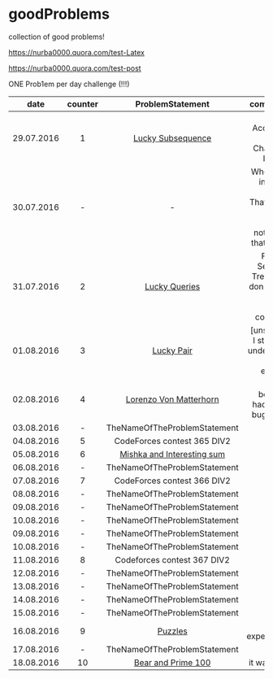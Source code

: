 # goodProblems
collection of good problems!

https://nurba0000.quora.com/test-Latex

https://nurba0000.quora.com/test-post

ONE Prob1em per day challenge (!!!)

|date       |counter | ProblemStatement                                                 | comments                 |
|-----------|:--------:|:-------------------:                                             | --------------------------:|
|29.07.2016 |   1      | [Lucky Subsequence](http://codeforces.com/contest/145/problem/C) | First Accepted! Let the Challenge begin!!!|
|30.07.2016 |   -      |  -   | Whole day in health resort. That's why I have solved nothing in that day :P |
|31.07.2016 |   2      | [Lucky Queries](http://codeforces.com/contest/145/problem/E) |  Fucking Segment Trees! Still don't know how to PUSH correctly. |
| 01.08.2016 |   3      | [Lucky Pair](http://codeforces.com/contest/145/problem/D)   | [unsolved] I still can't understand the editorial         |
| 02.08.2016  |   4      | [Lorenzo Von Matterhorn](http://codeforces.com/contest/696/problem/A)                                        |     In the begining had a little bug. Eazy.    | 
| 03.08.2016 |   -      | TheNameOfTheProblemStatement                                        |         | 
| 04.08.2016 |   5      | CodeForces contest 365 DIV2                                        |         | 
| 05.08.2016 |   6      | [Mishka and Interesting sum](http://codeforces.com/contest/703/problem/D)|         | 
| 06.08.2016 |   -      | TheNameOfTheProblemStatement | |
| 07.08.2016 |   7      | CodeForces contest 366 DIV2| | 
| 08.08.2016 |   -      | TheNameOfTheProblemStatement | |
| 09.08.2016 |   -      | TheNameOfTheProblemStatement | |
| 10.08.2016 |   -      | TheNameOfTheProblemStatement | |
| 09.08.2016 |   -      | TheNameOfTheProblemStatement | |
| 10.08.2016 |   -      | TheNameOfTheProblemStatement| |
| 11.08.2016 |   8      | Codeforces contest 367 DIV2 | |
| 12.08.2016 |   -      | TheNameOfTheProblemStatement | |
| 13.08.2016 |   -      | TheNameOfTheProblemStatement | |
| 14.08.2016 |   -      | TheNameOfTheProblemStatement | |
| 15.08.2016 |   -      | TheNameOfTheProblemStatement | |
| 16.08.2016 |   9      | [Puzzles](http://codeforces.com/contest/696/problem/B) | math expectation |
| 17.08.2016 |   -      | TheNameOfTheProblemStatement |  |
| 18.08.2016 |   10     | [Bear and Prime 100](http://codeforces.com/contest/679/problem/A) | it was easy |




